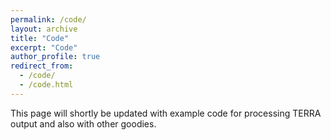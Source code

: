 ```yaml
---
permalink: /code/
layout: archive
title: "Code"
excerpt: "Code"
author_profile: true
redirect_from: 
  - /code/
  - /code.html
---
```


This page will shortly be updated with example code for processing TERRA output and also with other goodies.

